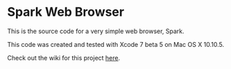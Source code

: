 # Spark Web Browser
This is the source code for a very simple web browser, Spark.

This code was created and tested with Xcode 7 beta 5 on Mac OS X 10.10.5.

Check out the wiki for this project <a href="http://www.github.com/insleep/spark-web-browser/wiki">here</a>.
